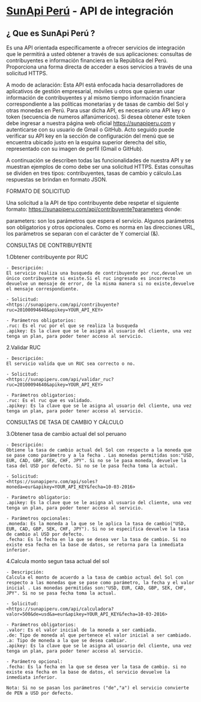[SunApi Perú](https://www.sunapiperu.com) - API de integración
==================================================

¿ Que es SunApi Perú ?
--------------------------------------

Es una API orientada específicamente a ofrecer servicios de integración que le permitirá a usted obtener a través de sus aplicaciones: consultas de contribuyentes e información financiera en la República del Perú. Proporciona una forma directa de acceder a esos servicios a través de una solicitud HTTPS.

A modo de aclaración:
Esta API está enfocada hacia desarrolladores de aplicativos de gestión empresarial, móviles u otros que quieran usar información de contribuyentes y al mismo tiempo información financiera correspondiente a las políticas monetarias y de tasas de cambio del Sol y otras monedas en Perú. Para usar dicha API, es necesario una API key o token (secuencia de numeros alfanúmericos). Si desea obtener este token debe ingresar a nuestra página web oficial <https://sunapiperu.com> y autenticarse con su usuario de Gmail o GitHub. Acto seguido puede verificar su API key en la sección de configuración del menú que se encuentra ubicado justo en la esquina superior derecha del sitio, representado con su imagen de perfil (Gmail o GitHub).

A continuación se describen todas las funcionalidades de nuestra API y se muestran ejemplos de como debe ser una solicitud HTTPS. Estas consultas se dividen en tres tipos: contribuyentes, tasas de cambio y cálculo.Las respuestas se brindan en formato JSON.

FORMATO DE SOLICITUD

Una solicitud a la API de tipo contribuyente debe respetar el siguiente formato:
<https://sunapiperu.com/api/contribuyente?parameters> donde:

parameters: son los parámetros que espera el servicio. Algunos parámetros son obligatorios y otros opcionales. Como es norma en las direcciones URL, los parámetros se separan con el carácter de Y comercial (&).

CONSULTAS DE CONTRIBUYENTE

1.Obtener contribuyente por RUC

	- Descripción:
	El servicio realiza una busqueda de contribuyente por ruc,devuelve un único contribuyente si existe.Si el ruc ingresado es incorrecto devuelve un mensaje de error, de la misma manera si no existe,devuelve el mensaje correspondiente.

	- Solicitud:
	<https://sunapiperu.com/api/contribuyente?ruc=20100094640&apikey=YOUR_API_KEY>

	- Parámetros obligatorios:
	.ruc: Es el ruc por el que se realiza la busqueda
	.apikey: Es la clave que se le asigna al usuario del cliente, una vez tenga un plan, para poder tener acceso al servicio.

2.Validar RUC

	- Descripción:
	El servicio valida que un RUC sea correcto o no.

	- Solicitud:
	<https://sunapiperu.com/api/validar_ruc?ruc=20100094640&apikey=YOUR_API_KEY>

	- Parámetros obligatorios:
	.ruc: Es el ruc que es validado.
	.apikey: Es la clave que se le asigna al usuario del cliente, una vez tenga un plan, para poder tener acceso al servicio.

CONSULTAS DE TASA DE CAMBIO Y CÁLCULO

3.Obtener tasa de cambio actual del sol peruano

	- Descripción:
	Obtiene la tasa de cambio actual del Sol con respecto a la moneda que se pase como parámetro y a la fecha . Las monedas permitidas son:"USD, EUR, CAD, GBP, SEK, CHF, JPY". Si no se le pasa moneda, devuelve la tasa del USD por defecto. Si no se le pasa fecha toma la actual.

	- Solicitud:
	<https://sunapiperu.com/api/soles?moneda=eur&apikey=YOUR_API_KEY&fecha=10-03-2016>

	- Parámetro obligatorio:
	.apikey: Es la clave que se le asigna al usuario del cliente, una vez tenga un plan, para poder tener acceso al servicio.

	- Parámetros opcionales:
	.moneda: Es la moneda a la que se le aplica la tasa de cambio("USD, EUR, CAD, GBP, SEK, CHF, JPY"). Si no se especifica devuelve la tasa de cambio al USD por defecto.
	.fecha: Es la fecha en la que se desea ver la tasa de cambio. Si no existe esa fecha en la base de datos, se retorna para la inmediata inferior.

4.Calcula monto segun tasa actual del sol

	- Descripción:
	Calcula el monto de acuerdo a la tasa de cambio actual del Sol con respecto a las monedas que se pase como parámetro, la fecha y el valor inicial . Las monedas permitidas son:"USD, EUR, CAD, GBP, SEK, CHF, JPY". Si no se pasa fecha toma la actual.

	- Solicitud:
	<https://sunapiperu.com/api/calculadora?valor=500&de=usd&a=eur&apikey=YOUR_API_KEY&fecha=10-03-2016>

	- Parámetros obligatorios:
	.valor: Es el valor inicial de la moneda a ser cambiada.
	.de: Tipo de moneda al que pertenece el valor inicial a ser cambiado.
	.a: Tipo de moneda a la que se desea cambiar.
	.apikey: Es la clave que se le asigna al usuario del cliente, una vez tenga un plan, para poder tener acceso al servicio.

	- Parámetro opcional:	
	.fecha: Es la fecha en la que se desea ver la tasa de cambio. si no existe esa fecha en la base de datos, el servicio devuelve la inmediata inferior.

	Nota: Si no se pasan los parámetros ("de","a") el servicio convierte de PEN a USD por defecto.
